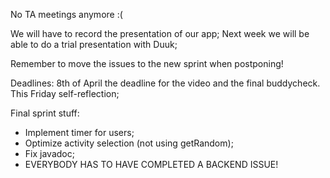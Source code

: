 No TA meetings anymore :(

We will have to record the presentation of our app;
Next week we will be able to do a trial presentation with Duuk;

Remember to move the issues to the new sprint when postponing!

Deadlines:
8th of April the deadline for the video and the final buddycheck.
This Friday self-reflection;


Final sprint stuff:
- Implement timer for users;
- Optimize activity selection (not using getRandom);
- Fix javadoc;
- EVERYBODY HAS TO HAVE COMPLETED A BACKEND ISSUE!